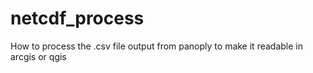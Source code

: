 # netcdf_process
How to process the .csv file output from panoply to make it readable in arcgis or qgis
